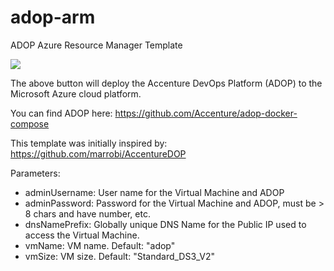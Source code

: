 # adop-arm
ADOP Azure Resource Manager Template

<a href="https://portal.azure.com/#create/Microsoft.Template/uri/https%3A%2F%2Fgithub.com%2Fpascals-msft%2Fadop-arm%2Fraw%2Fmaster%2Fazuredeploy.json" target="_blank"><img src="http://azuredeploy.net/deploybutton.png"/></a>

The above button will deploy the Accenture DevOps Platform (ADOP) to the Microsoft Azure cloud platform.

You can find ADOP here: https://github.com/Accenture/adop-docker-compose

This template was initially inspired by: https://github.com/marrobi/AccentureDOP

Parameters:

- adminUsername: User name for the Virtual Machine and ADOP
- adminPassword: Password for the Virtual Machine and ADOP, must be > 8 chars and have number, etc.
- dnsNamePrefix: Globally unique DNS Name for the Public IP used to access the Virtual Machine.
- vmName: VM name. Default: "adop"
- vmSize: VM size. Default: "Standard_DS3_V2"

